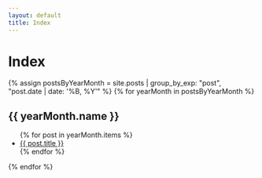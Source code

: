 ```yaml
---
layout: default
title: Index
---
```


# Index

{% assign postsByYearMonth = site.posts | group_by_exp: "post", "post.date | date: '%B, %Y'" %}
{% for yearMonth in postsByYearMonth %}
  <h2>{{ yearMonth.name }}</h2>
  <ul>
    {% for post in yearMonth.items %}
      <li><a href="{{ post.upstream_url | default: post.url }}">{{ post.title }}</a></li>
    {% endfor %}
  </ul>
{% endfor %}
